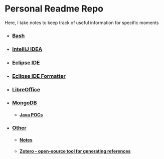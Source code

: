 # Personal Readme Repo

Here, I take notes to keep track of useful information for specific moments

- ### [Bash](./Bash/)
- ### [IntelliJ IDEA](./Intellij/)
- ### [Eclipse IDE](./EclipseIDE/)
- ### [Eclipse IDE Formatter](./EclipseIDEFormatter)
- ### [LibreOffice](./LibreOffice/)
- ### [MongoDB](./MongoDB/)
  - #### [Java POCs](./MongoDB/springboot-mongo-demo/src/test/java/ipostu/mongo/demo)
- ### [Other](./other/)
  - #### [Notes](./other/notes/)
  - #### [Zotero - open-source tool for generating references](./other/notes/)